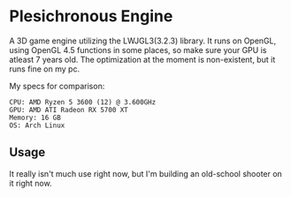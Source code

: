 # Plesichronous Engine
A 3D game engine utilizing the LWJGL3(3.2.3) library. It runs on OpenGL, using OpenGL 4.5 functions in some places, so make sure your GPU is atleast 7 years old. The optimization at the moment is non-existent, but it runs fine on my pc.

My specs for comparison:
	
	CPU: AMD Ryzen 5 3600 (12) @ 3.600GHz
	GPU: AMD ATI Radeon RX 5700 XT
	Memory: 16 GB
	OS: Arch Linux

## Usage
It really isn't much use right now, but I'm building an old-school shooter on it right now.
